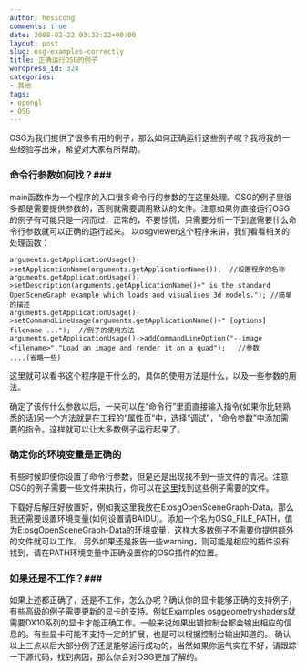 ```yaml
---
author: hesicong
comments: true
date: 2008-02-22 03:32:22+00:00
layout: post
slug: osg-examples-correctly
title: 正确运行OSG的例子
wordpress_id: 324
categories:
- 其他
tags:
- opengl
- OSG
---
```


OSG为我们提供了很多有用的例子，那么如何正确运行这些例子呢？我将我的一些经验写出来，希望对大家有所帮助。

### 命令行参数如何找？###

main函数作为一个程序的入口很多命令行的参数的在这里处理。OSG的例子里很多都是需要提供参数的，否则就需要调用默认的文件。注意如果你直接运行OSG的例子有可能只是一闪而过，正常的，不要惊慌，只需要分析一下到底需要什么命令行参数就可以正确的运行起来。
以osgviewer这个程序来讲，我们看看相关的处理函数：

```
arguments.getApplicationUsage()->setApplicationName(arguments.getApplicationName());  //设置程序的名称
arguments.getApplicationUsage()->setDescription(arguments.getApplicationName()+" is the standard OpenSceneGraph example which loads and visualises 3d models."); //简单的描述
arguments.getApplicationUsage()->setCommandLineUsage(arguments.getApplicationName()+" [options] filename ...");  //例子的使用方法
arguments.getApplicationUsage()->addCommandLineOption("--image <filename>","Load an image and render it on a quad");   //参数
....(省略一些)
```

这里就可以看书这个程序是干什么的，具体的使用方法是什么，以及一些参数的用法。

确定了该传什么参数以后，一来可以在“命令行”里面直接输入指令(如果你比较熟悉的话)另一个方法就是在工程的“属性页“中，选择“调试”，“命令参数”中添加需要的指令。这样就可以让大多数例子运行起来了。

### 确定你的环境变量是正确的 ###

有些时候即便你设置了命令行参数，但是还是出现找不到一些文件的情况。注意OSG的例子需要一些文件来执行，你可以在[这里](http://www.openscenegraph.org/projects/osg/wiki/Downloads/SampleDatasets)找到这些例子需要的文件。

下载好后解压好放置好，例如我这里我放在E:osgOpenSceneGraph-Data，那么我还需要设置环境变量(如何设置请BAIDU)。添加一个名为OSG_FILE_PATH，值为E:osgOpenSceneGraph-Data的环境变量，这样大多数例子不需要你提供额外的文件就可以工作。
另外如果还是报告一些warning，则可能是相应的插件没有找到，请在PATH环境变量中正确设置你的OSG插件的位置。

### 如果还是不工作？###

如果上述都正确了，还是不工作，怎么办呢？确认你的显卡能够正确的支持例子，有些高级的例子需要更新的显卡的支持。例如Examples osggeometryshaders就需要DX10系列的显卡才能正确工作。一般来说如果出错控制台都会输出相应的信息的。有些显卡可能不支持一定的扩展，也是可以根据控制台输出知道的。
确认以上三点以后大部分例子还是能够运行成功的，当然如果你运气实在不好，请跟踪一下源代码，找到病因，那么你会对OSG更加了解的。
